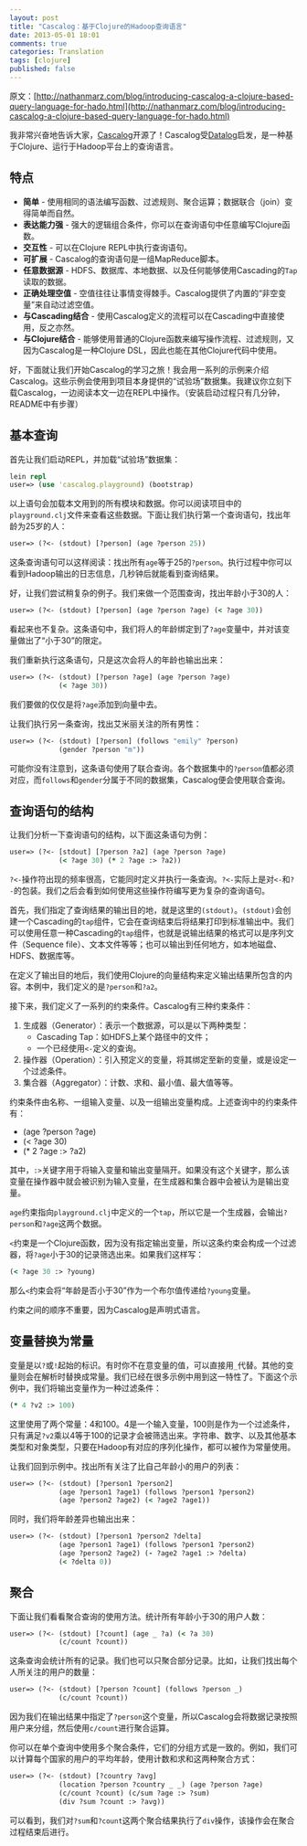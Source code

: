```yaml
---
layout: post
title: "Cascalog：基于Clojure的Hadoop查询语言"
date: 2013-05-01 18:01
comments: true
categories: Translation
tags: [clojure]
published: false
---
```


原文：[http://nathanmarz.com/blog/introducing-cascalog-a-clojure-based-query-language-for-hado.html](http://nathanmarz.com/blog/introducing-cascalog-a-clojure-based-query-language-for-hado.html)

我非常兴奋地告诉大家，[Cascalog](http://github.com/nathanmarz/cascalog)开源了！Cascalog受[Datalog](http://en.wikipedia.org/wiki/Datalog)启发，是一种基于Clojure、运行于Hadoop平台上的查询语言。

## 特点

* **简单** - 使用相同的语法编写函数、过滤规则、聚合运算；数据联合（join）变得简单而自然。
* **表达能力强** - 强大的逻辑组合条件，你可以在查询语句中任意编写Clojure函数。
* **交互性** - 可以在Clojure REPL中执行查询语句。
* **可扩展** - Cascalog的查询语句是一组MapReduce脚本。
* **任意数据源** - HDFS、数据库、本地数据、以及任何能够使用Cascading的`Tap`读取的数据。
* **正确处理空值** - 空值往往让事情变得棘手。Cascalog提供了内置的“非空变量”来自动过滤空值。
* **与Cascading结合** - 使用Cascalog定义的流程可以在Cascading中直接使用，反之亦然。
* **与Clojure结合** - 能够使用普通的Clojure函数来编写操作流程、过滤规则，又因为Cascalog是一种Clojure DSL，因此也能在其他Clojure代码中使用。

<!--more-->

好，下面就让我们开始Cascalog的学习之旅！我会用一系列的示例来介绍Cascalog。这些示例会使用到项目本身提供的“试验场”数据集。我建议你立刻下载Cascalog，一边阅读本文一边在REPL中操作。（安装启动过程只有几分钟，README中有步骤）

## 基本查询

首先让我们启动REPL，并加载“试验场”数据集：

```clojure
lein repl
user=> (use 'cascalog.playground) (bootstrap)
```

以上语句会加载本文用到的所有模块和数据。你可以阅读项目中的`playground.clj`文件来查看这些数据。下面让我们执行第一个查询语句，找出年龄为25岁的人：

```clojure
user=> (?<- (stdout) [?person] (age ?person 25))
```

这条查询语句可以这样阅读：找出所有`age`等于25的`?person`。执行过程中你可以看到Hadoop输出的日志信息，几秒钟后就能看到查询结果。

好，让我们尝试稍复杂的例子。我们来做一个范围查询，找出年龄小于30的人：

```clojure
user=> (?<- (stdout) [?person] (age ?person ?age) (< ?age 30))
```

看起来也不复杂。这条语句中，我们将人的年龄绑定到了`?age`变量中，并对该变量做出了“小于30”的限定。

我们重新执行这条语句，只是这次会将人的年龄也输出出来：

```clojure
user=> (?<- (stdout) [?person ?age] (age ?person ?age)
            (< ?age 30))
```

我们要做的仅仅是将`?age`添加到向量中去。

让我们执行另一条查询，找出艾米丽关注的所有男性：

```clojure
user=> (?<- (stdout) [?person] (follows "emily" ?person)
            (gender ?person "m"))
```

可能你没有注意到，这条语句使用了联合查询。各个数据集中的`?person`值都必须对应，而`follows`和`gender`分属于不同的数据集，Cascalog便会使用联合查询。

## 查询语句的结构

让我们分析一下查询语句的结构，以下面这条语句为例：

```clojure
user=> (?<- [stdout] [?person ?a2] (age ?person ?age)
            (< ?age 30) (* 2 ?age :> ?a2))
```

`?<-`操作符出现的频率很高，它能同时定义并执行一条查询。`?<-`实际上是对`<-`和`?-`的包装。我们之后会看到如何使用这些操作符编写更为复杂的查询语句。

首先，我们指定了查询结果的输出目的地，就是这里的`(stdout)`。`(stdout)`会创建一个Cascading的`tap`组件，它会在查询结束后将结果打印到标准输出中。我们可以使用任意一种Cascading的`tap`组件，也就是说输出结果的格式可以是序列文件（Sequence file）、文本文件等等；也可以输出到任何地方，如本地磁盘、HDFS、数据库等。

在定义了输出目的地后，我们使用Clojure的向量结构来定义输出结果所包含的内容。本例中，我们定义的是`?person`和`?a2`。

接下来，我们定义了一系列的约束条件。Cascalog有三种约束条件：

1. 生成器（Generator）：表示一个数据源，可以是以下两种类型：
    * Cascading Tap：如HDFS上某个路径中的文件；
    * 一个已经使用`<-`定义的查询。
2. 操作器（Operation）：引入预定义的变量，将其绑定至新的变量，或是设定一个过滤条件。
3. 集合器（Aggregator）：计数、求和、最小值、最大值等等。

约束条件由名称、一组输入变量、以及一组输出变量构成。上述查询中的约束条件有：

* (age ?person ?age)
* (< ?age 30)
* (* 2 ?age :> ?a2)

其中，`:>`关键字用于将输入变量和输出变量隔开。如果没有这个关键字，那么该变量在操作器中就会被识别为输入变量，在生成器和集合器中会被认为是输出变量。

`age`约束指向`playground.clj`中定义的一个`tap`，所以它是一个生成器，会输出`?person`和`?age`这两个数据。

`<`约束是一个Clojure函数，因为没有指定输出变量，所以这条约束会构成一个过滤器，将`?age`小于30的记录筛选出来。如果我们这样写：

```clojure
(< ?age 30 :> ?young)
```

那么`<`约束会将“年龄是否小于30”作为一个布尔值传递给`?young`变量。

约束之间的顺序不重要，因为Cascalog是声明式语言。

## 变量替换为常量

变量是以`?`或`!`起始的标识。有时你不在意变量的值，可以直接用`_`代替。其他的变量则会在解析时替换成常量。我们已经在很多示例中用到这一特性了。下面这个示例中，我们将输出变量作为一种过滤条件：

```clojure
(* 4 ?v2 :> 100)
```

这里使用了两个常量：4和100。4是一个输入变量，100则是作为一个过滤条件，只有满足`?v2`乘以4等于100的记录才会被筛选出来。字符串、数字、以及其他基本类型和对象类型，只要在Hadoop有对应的序列化操作，都可以被作为常量使用。

让我们回到示例中。找出所有关注了比自己年龄小的用户的列表：

```clojure
user=> (?<- (stdout) [?person1 ?person2]
            (age ?person1 ?age1) (follows ?person1 ?person2)
            (age ?person2 ?age2) (< ?age2 ?age1))
```

同时，我们将年龄差异也输出出来：

```clojure
user=> (?<- (stdout) [?person1 ?person2 ?delta]
            (age ?person1 ?age1) (follows ?person1 ?person2)
            (age ?person2 ?age2) (- ?age2 ?age1 :> ?delta)
            (< ?delta 0))
```

## 聚合

下面让我们看看聚合查询的使用方法。统计所有年龄小于30的用户人数：

```clojure
user=> (?<- (stdout) [?count] (age _ ?a) (< ?a 30)
            (c/count ?count))
```

这条查询会统计所有的记录。我们也可以只聚合部分记录。比如，让我们找出每个人所关注的用户的数量：

```clojure
user=> (?<- (stdout) [?person ?count] (follows ?person _)
            (c/count ?count))
```

因为我们在输出结果中指定了`?person`这个变量，所以Cascalog会将数据记录按照用户来分组，然后使用`c/count`进行聚合运算。

你可以在单个查询中使用多个聚合条件，它们的分组方式是一致的。例如，我们可以计算每个国家的用户的平均年龄，使用计数和求和这两种聚合方式：

```clojure
user=> (?<- (stdout) [?country ?avg]
            (location ?person ?country _ _) (age ?person ?age)
            (c/count ?count) (c/sum ?age :> ?sum)
            (div ?sum ?count :> ?avg))
```

可以看到，我们对`?sum`和`?count`这两个聚合结果执行了`div`操作，该操作会在聚合过程结束后进行。
